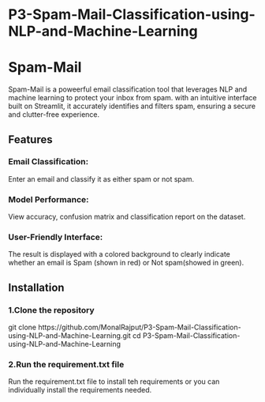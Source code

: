 # P3-Spam-Mail-Classification-using-NLP-and-Machine-Learning
<h1>Spam-Mail</h1>

<p>Spam-Mail is a poweerful email classification tool that leverages NLP and machine learning to protect your inbox from spam. with an intuitive interface built on Streamlit, it accurately identifies and filters spam, ensuring a secure and clutter-free experience.</p>

<h2>Features</h2>

<p><h3>Email Classification:</h3>Enter an email and classify it as either spam or not spam.<br>
  <h3>Model Performance:</h3>View accuracy, confusion matrix and classification report on the dataset. <br>
  <h3>User-Friendly Interface:</h3>The result is displayed with a colored background to clearly indicate whether an email is Spam (shown in red) or Not spam(showed in green).
</p>

<h2>Installation</h2>
<h3>1.Clone the repository</h3>
<p>git clone https://github.com/MonalRajput/P3-Spam-Mail-Classification-using-NLP-and-Machine-Learning.git cd P3-Spam-Mail-Classification-using-NLP-and-Machine-Learning</p>

<h3>2.Run the requirement.txt file</h3>
<p>Run the requirement.txt file to install teh requirements or you can individually install the requirements needed.</p>
